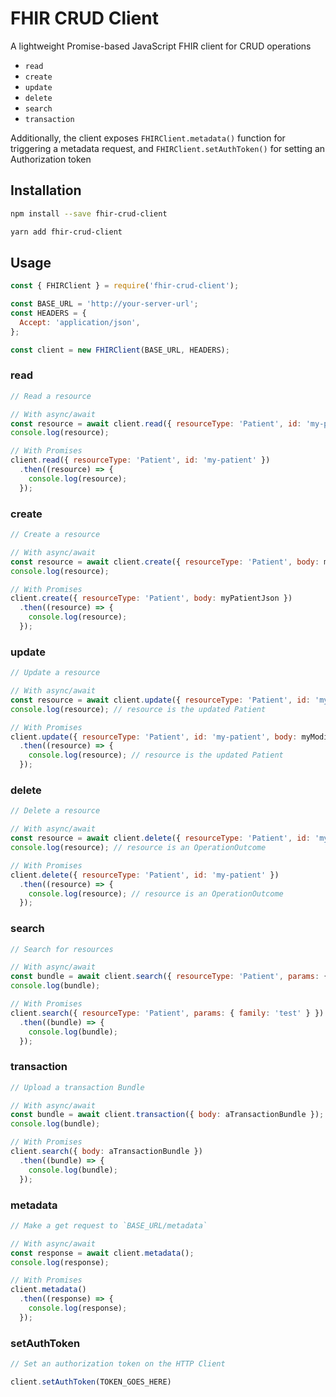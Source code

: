 # FHIR CRUD Client

A lightweight Promise-based JavaScript FHIR client for CRUD operations

* `read`
* `create`
* `update`
* `delete`
* `search`
* `transaction`

Additionally, the client exposes `FHIRClient.metadata()` function for triggering a metadata request, and `FHIRClient.setAuthToken()` for setting an Authorization token

## Installation

``` bash
npm install --save fhir-crud-client
```

``` bash
yarn add fhir-crud-client
```

## Usage

``` JavaScript
const { FHIRClient } = require('fhir-crud-client');

const BASE_URL = 'http://your-server-url';
const HEADERS = {
  Accept: 'application/json',
};

const client = new FHIRClient(BASE_URL, HEADERS);
```

### read

``` JavaScript
// Read a resource

// With async/await
const resource = await client.read({ resourceType: 'Patient', id: 'my-patient' });
console.log(resource);

// With Promises
client.read({ resourceType: 'Patient', id: 'my-patient' })
  .then((resource) => {
    console.log(resource);
  });
```

### create

``` JavaScript
// Create a resource

// With async/await
const resource = await client.create({ resourceType: 'Patient', body: myPatientJson });
console.log(resource);

// With Promises
client.create({ resourceType: 'Patient', body: myPatientJson })
  .then((resource) => {
    console.log(resource);
  });
```

### update

``` JavaScript
// Update a resource

// With async/await
const resource = await client.update({ resourceType: 'Patient', id: 'my-patient', body: myModifiedPatient });
console.log(resource); // resource is the updated Patient

// With Promises
client.update({ resourceType: 'Patient', id: 'my-patient', body: myModifiedPatient })
  .then((resource) => {
    console.log(resource); // resource is the updated Patient
  });
```

### delete

``` JavaScript
// Delete a resource

// With async/await
const resource = await client.delete({ resourceType: 'Patient', id: 'my-patient' });
console.log(resource); // resource is an OperationOutcome

// With Promises
client.delete({ resourceType: 'Patient', id: 'my-patient' })
  .then((resource) => {
    console.log(resource); // resource is an OperationOutcome
  });
```

### search

``` JavaScript
// Search for resources

// With async/await
const bundle = await client.search({ resourceType: 'Patient', params: { family: 'test' } });
console.log(bundle);

// With Promises
client.search({ resourceType: 'Patient', params: { family: 'test' } })
  .then((bundle) => {
    console.log(bundle);
  });
```

### transaction

``` JavaScript
// Upload a transaction Bundle

// With async/await
const bundle = await client.transaction({ body: aTransactionBundle });
console.log(bundle);

// With Promises
client.search({ body: aTransactionBundle })
  .then((bundle) => {
    console.log(bundle);
  });
```

### metadata

``` JavaScript
// Make a get request to `BASE_URL/metadata`

// With async/await
const response = await client.metadata();
console.log(response);

// With Promises
client.metadata()
  .then((response) => {
    console.log(response);
  });
```

### setAuthToken

``` JavaScript
// Set an authorization token on the HTTP Client

client.setAuthToken(TOKEN_GOES_HERE)
```
